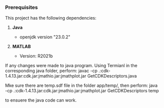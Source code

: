 ### Prerequisites
This project has the following dependencies:

1. **Java**
   - openjdk version "23.0.2"

2. **MATLAB**
   - Version: R2021b


If any changes were made to java program. Using Termianl in the corresponding java folder, perform:
javac -cp .:cdk-1.4.13.jar:cdk.jar:jmathio.jar:jmathplot.jar GetCDKDescriptors.java

Mke sure there are temp.sdf file in the folder app/temp/, then perform:
java -cp .:cdk-1.4.13.jar:cdk.jar:jmathio.jar:jmathplot.jar GetCDKDescriptors temp 

to ensuere the java code can work.


